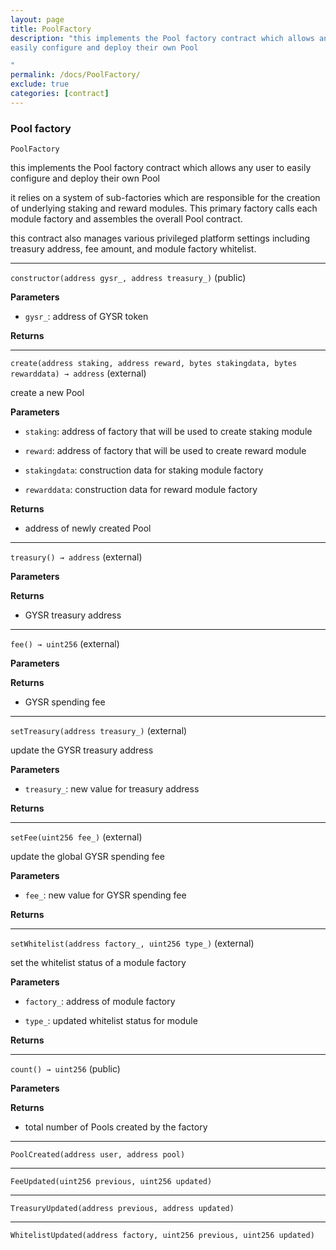```yaml
---
layout: page
title: PoolFactory
description: "this implements the Pool factory contract which allows any user to
easily configure and deploy their own Pool

"
permalink: /docs/PoolFactory/
exclude: true
categories: [contract]
---
```


### Pool factory



`PoolFactory`

this implements the Pool factory contract which allows any user to
easily configure and deploy their own Pool



it relies on a system of sub-factories which are responsible for the
creation of underlying staking and reward modules. This primary factory
calls each module factory and assembles the overall Pool contract.

this contract also manages various privileged platform settings including
treasury address, fee amount, and module factory whitelist.



****

`constructor(address gysr_, address treasury_)` (public)





**Parameters**  
- `gysr_`: address of GYSR token

**Returns**


****

`create(address staking, address reward, bytes stakingdata, bytes rewarddata) → address` (external)

create a new Pool




**Parameters**  
- `staking`: address of factory that will be used to create staking module

- `reward`: address of factory that will be used to create reward module

- `stakingdata`: construction data for staking module factory

- `rewarddata`: construction data for reward module factory


**Returns**
- address of newly created Pool


****

`treasury() → address` (external)





**Parameters**  

**Returns**
- GYSR treasury address


****

`fee() → uint256` (external)





**Parameters**  

**Returns**
- GYSR spending fee


****

`setTreasury(address treasury_)` (external)

update the GYSR treasury address




**Parameters**  
- `treasury_`: new value for treasury address

**Returns**


****

`setFee(uint256 fee_)` (external)

update the global GYSR spending fee




**Parameters**  
- `fee_`: new value for GYSR spending fee

**Returns**


****

`setWhitelist(address factory_, uint256 type_)` (external)

set the whitelist status of a module factory




**Parameters**  
- `factory_`: address of module factory

- `type_`: updated whitelist status for module

**Returns**


****

`count() → uint256` (public)





**Parameters**  

**Returns**
- total number of Pools created by the factory



****

`PoolCreated(address user, address pool)`






****

`FeeUpdated(uint256 previous, uint256 updated)`






****

`TreasuryUpdated(address previous, address updated)`






****

`WhitelistUpdated(address factory, uint256 previous, uint256 updated)`





